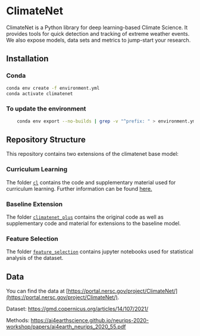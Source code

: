 # ClimateNet

ClimateNet is a Python library for deep learning-based Climate Science. It provides tools for quick detection and tracking of extreme weather events. We also expose models, data sets and metrics to jump-start your research.


## Installation

### Conda

```bash
conda env create -f environment.yml
conda activate climatenet
```

### To update the environment

```bash
    conda env export --no-builds | grep -v "^prefix: " > environment.yml
```

## Repository Structure

This repository contains two extensions of the climatenet base model:

### Curriculum Learning

The folder [`cl`](cl) contains the code and supplementary material used for curriculum learning. Further information can 
be found [here.](cl/README.md)

### Baseline Extension

The folder [`climatenet_plus`](climatenet_plus) contains the original code as well as supplementary code and material for extensions to 
the baseline model. 

### Feature Selection

The folder [`feature_selection`](feature_selection) contains jupyter notebooks used for statistical analysis of the dataset.

## Data

You can find the data at [https://portal.nersc.gov/project/ClimateNet/](https://portal.nersc.gov/project/ClimateNet/).

Dataset: https://gmd.copernicus.org/articles/14/107/2021/

Methods: https://ai4earthscience.github.io/neurips-2020-workshop/papers/ai4earth_neurips_2020_55.pdf